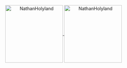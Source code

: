 <p align="center">
	<a href="https://github.com/bahadiaraz">
		  <img height="180em" align="center" src="https://github-readme-stats.vercel.app/api?username=bahadiraraz&show_icons=true&locale=en&theme=dark&include_all_commits=true&count_private=true" alt="NathanHolyland"/>
		  <img height="180em" align="center" src="https://github-readme-stats.vercel.app/api/top-langs?username=bahadiraraz&show_icons=true&locale=en&layout=compact&langs_count=8&theme=dark" alt="NathanHolyland"/>
	</a>
</p>
